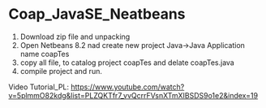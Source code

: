 # Coap_JavaSE_Neatbeans
1) Download zip file and unpacking
2) Open Netbeans 8.2 nad create new project Java->Java Application name coapTes
3) copy all file, to catalog project coapTes and delate coapTes.java
4) compile project and run.

Video Tutorial_PL:
https://www.youtube.com/watch?v=5plmmO82kdg&list=PLZQKTfr7_vvQcrrFVsnXTmXIBSDS9o1e2&index=19
